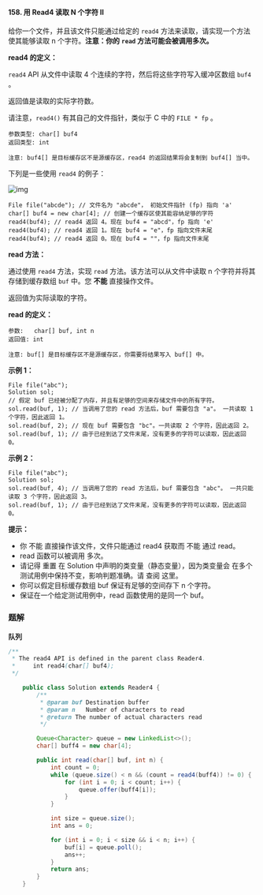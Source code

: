 #### 158. 用 Read4 读取 N 个字符 II

给你一个文件，并且该文件只能通过给定的 `read4` 方法来读取，请实现一个方法使其能够读取 n 个字符。**注意：你的** **`read` 方法可能会被调用多次。**

**read4 的定义：**

`read4` API 从文件中读取 4 个连续的字符，然后将这些字符写入缓冲区数组 `buf4` 。

返回值是读取的实际字符数。

请注意，`read4()` 有其自己的文件指针，类似于 C 中的 `FILE * fp` 。

```shell
参数类型: char[] buf4
返回类型: int

注意: buf4[] 是目标缓存区不是源缓存区，read4 的返回结果将会复制到 buf4[] 当中。
```

下列是一些使用 `read4` 的例子：

![img](http://gitlab.wsh-study.com/xp-study/LeeteCode/blob/master/字符串相关/images/用Read4读取N个字符II/1.jpg)

```shell
File file("abcde"); // 文件名为 "abcde"， 初始文件指针 (fp) 指向 'a' 
char[] buf4 = new char[4]; // 创建一个缓存区使其能容纳足够的字符
read4(buf4); // read4 返回 4。现在 buf4 = "abcd"，fp 指向 'e'
read4(buf4); // read4 返回 1。现在 buf4 = "e"，fp 指向文件末尾
read4(buf4); // read4 返回 0。现在 buf4 = ""，fp 指向文件末尾
```

**read 方法：**

通过使用 `read4` 方法，实现 `read` 方法。该方法可以从文件中读取 n 个字符并将其存储到缓存数组 `buf` 中。您 **不能** 直接操作文件。

返回值为实际读取的字符。

**read 的定义：**

```shell
参数:   char[] buf, int n
返回值: int

注意: buf[] 是目标缓存区不是源缓存区，你需要将结果写入 buf[] 中。
```

**示例 1：**

```shell
File file("abc");
Solution sol;
// 假定 buf 已经被分配了内存，并且有足够的空间来存储文件中的所有字符。
sol.read(buf, 1); // 当调用了您的 read 方法后，buf 需要包含 "a"。 一共读取 1 个字符，因此返回 1。
sol.read(buf, 2); // 现在 buf 需要包含 "bc"。一共读取 2 个字符，因此返回 2。
sol.read(buf, 1); // 由于已经到达了文件末尾，没有更多的字符可以读取，因此返回 0。
```

**示例 2：**

```shel
File file("abc");
Solution sol;
sol.read(buf, 4); // 当调用了您的 read 方法后，buf 需要包含 "abc"。 一共只能读取 3 个字符，因此返回 3。
sol.read(buf, 1); // 由于已经到达了文件末尾，没有更多的字符可以读取，因此返回 0。
```

**提示：**

* 你 不能 直接操作该文件，文件只能通过 read4 获取而 不能 通过 read。
* read  函数可以被调用 多次。
* 请记得 重置 在 Solution 中声明的类变量（静态变量），因为类变量会 在多个测试用例中保持不变，影响判题准确。请 查阅 这里。
* 你可以假定目标缓存数组 buf 保证有足够的空间存下 n 个字符。 
* 保证在一个给定测试用例中，read 函数使用的是同一个 buf。

### 题解

**队列**

```java
/**
 * The read4 API is defined in the parent class Reader4.
 *     int read4(char[] buf4); 
 */

    public class Solution extends Reader4 {
        /**
         * @param buf Destination buffer
         * @param n   Number of characters to read
         * @return The number of actual characters read
         */

        Queue<Character> queue = new LinkedList<>();
        char[] buff4 = new char[4];

        public int read(char[] buf, int n) {
            int count = 0;
            while (queue.size() < n && (count = read4(buff4)) != 0) {
                for (int i = 0; i < count; i++) {
                    queue.offer(buff4[i]);
                }
            }

            int size = queue.size();
            int ans = 0;

            for (int i = 0; i < size && i < n; i++) {
                buf[i] = queue.poll();
                ans++;
            }
            return ans;
        }
    }
```

